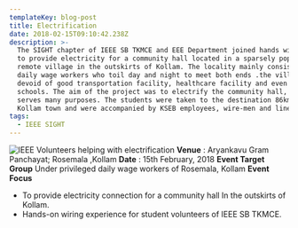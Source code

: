 ```yaml
---
templateKey: blog-post
title: Electrification
date: 2018-02-15T09:10:42.238Z
description: >-
  The SIGHT chapter of IEEE SB TKMCE and EEE Department joined hands with KSEB
  to provide electricity for a community hall located in a sparsely populated
  remote village in the outskirts of Kollam. The locality mainly consisted of
  daily wage workers who toil day and night to meet both ends .the village is
  devoid of good transportation facility, healthcare facility and even proper
  schools. The aim of the project was to electrify the community hall, which
  serves many purposes. The students were taken to the destination 86kms from
  Kollam town and were accompanied by KSEB employees, wire-men and line-men.
tags:
  - IEEE SIGHT
---
```

![IEEE Volunteers helping with electrification](/img/electrification.jpg)
**Venue** : Aryankavu Gram Panchayat; Rosemala ,Kollam
**Date** : 15th February, 2018
**Event Target Group**
Under privileged daily wage workers of Rosemala, Kollam
**Event Focus**   
* To provide electricity connection for a community hall In the outskirts of  Kollam.
* Hands-on wiring experience for student volunteers of IEEE SB TKMCE.
